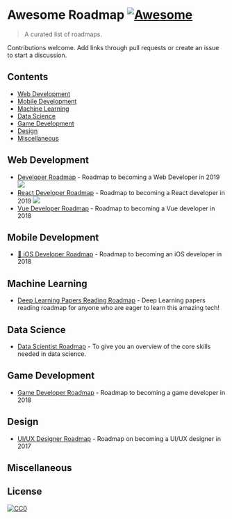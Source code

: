 # Awesome Roadmap [![Awesome](https://cdn.rawgit.com/sindresorhus/awesome/master/media/badge.svg)](https://github.com/sindresorhus/awesome)

> A curated list of roadmaps.

Contributions welcome. Add links through pull requests or create an issue to start a discussion.

## Contents

- [Web Development](#web-development)
- [Mobile Development](#mobile-development)
- [Machine Learning](#machine-learning)
- [Data Science](#data-science)
- [Game Development](#game-development)
- [Design](#design)
- [Miscellaneous](#miscellaneous)

## Web Development
- [Developer Roadmap](https://github.com/kamranahmedse/developer-roadmap) - Roadmap to becoming a Web Developer in 2019 [<img src="https://img.shields.io/badge/Roadmap-2019-yellowgreen.svg">](https://github.com/kamranahmedse/developer-roadmap#-introduction)
- [React Developer Roadmap](https://github.com/adam-golab/react-developer-roadmap) - Roadmap to becoming a React developer in 2019 [<img src="https://img.shields.io/badge/Roadmap-2019-yellowgreen.svg">](https://github.com/adam-golab/react-developer-roadmap)
- [Vue Developer Roadmap](https://github.com/flaviocopes/vue-developer-roadmap) - Roadmap to becoming a Vue developer in 2018

## Mobile Development
- [🚀 iOS Developer Roadmap](https://github.com/BohdanOrlov/iOS-Developer-Roadmap) - Roadmap to becoming an iOS developer in 2018

## Machine Learning
- [Deep Learning Papers Reading Roadmap](https://github.com/floodsung/Deep-Learning-Papers-Reading-Roadmap) - Deep Learning papers reading roadmap for anyone who are eager to learn this amazing tech!

## Data Science
- [Data Scientist Roadmap](https://github.com/hasbrain/data-science-roadmap) - To give you an overview of the core skills needed in data science.

## Game Development
- [Game Developer Roadmap](https://github.com/utilForever/game-developer-roadmap) - Roadmap to becoming a game developer in 2018

## Design
- [UI/UX Designer Roadmap](https://github.com/togiberlin/ui-ux-designer-roadmap) - Roadmap on becoming a UI/UX designer in 2017

## Miscellaneous

## License

[![CC0](http://mirrors.creativecommons.org/presskit/buttons/88x31/svg/cc-zero.svg)](https://creativecommons.org/publicdomain/zero/1.0/)
